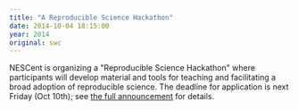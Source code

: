 ```yaml
---
title: "A Reproducible Science Hackathon"
date: 2014-10-04 18:15:00
year: 2014
original: swc
---
```

<p>
  NESCent is organizing a "Reproducible Science Hackathon" where
  participants will develop material and tools for teaching and
  facilitating a broad adoption of reproducible science. The deadline
  for application is next Friday (Oct 10th);
  see <a href="https://docs.google.com/document/d/1nQNGvUTkdhh-BvqvP3vXSDlPMysQGtSm5vIffsPmK-k">the
  full announcement</a> for details.
</p>
